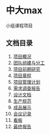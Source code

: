 # 中大max
小组课程项目

## 文档目录

1. [项目概况]()
2. [团队组建与分工]()
3. [项目前期研究]()
4. [项目章程]()
5. [项目管理计划]()
6. [需求调查报告]()
7. [设计文档]()
8. [生产规范]()
9. [成品展示]()
10. [会议记录]()
11. [看板]()
12. [最终报告]()